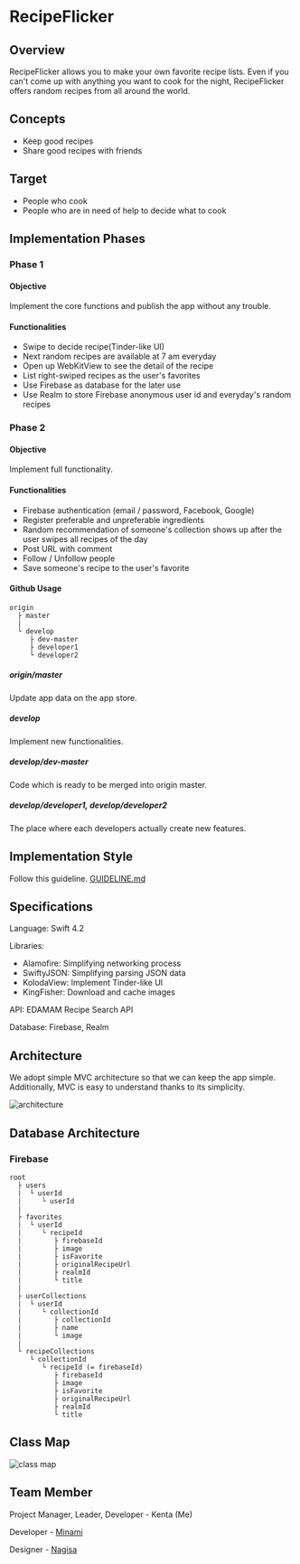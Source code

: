 # RecipeFlicker

## Overview
RecipeFlicker allows you to make your own favorite recipe lists. Even if you can't come up with anything you want to cook for the night, RecipeFlicker offers random recipes from all around the world.

## Concepts
- Keep good recipes
- Share good recipes with friends

## Target
- People who cook
- People who are in need of help to decide what to cook

## Implementation Phases
### Phase 1
#### Objective
Implement the core functions and publish the app without any trouble.
#### Functionalities
- Swipe to decide recipe(Tinder-like UI)
- Next random recipes are available at 7 am everyday
- Open up WebKitView to see the detail of the recipe
- List right-swiped recipes as the user's favorites
- Use Firebase as database for the later use
- Use Realm to store Firebase anonymous user id and everyday's random recipes

### Phase 2
#### Objective
Implement full functionality.
#### Functionalities
- Firebase authentication (email / password, Facebook, Google)
- Register preferable and unpreferable ingredients
- Random recommendation of someone's collection shows up after the user swipes all recipes of the day
- Post URL with comment
- Follow / Unfollow people
- Save someone's recipe to the user's favorite

#### Github Usage
```
origin
  ├ master
  | 
  └ develop
     ├ dev-master
     ├ developer1
     └ developer2
```
##### origin/master 
Update app data on the app store.
##### develop
Implement new functionalities.
##### develop/dev-master
Code which is ready to be merged into origin master.
##### develop/developer1, develop/developer2
The place where each developers actually create new features.

## Implementation Style
Follow this guideline. [GUIDELINE.md](GUIDELINE.md)

## Specifications
Language: Swift 4.2

Libraries: 

- Alamofire: Simplifying networking process
- SwiftyJSON: Simplifying parsing JSON data
- KolodaView: Implement Tinder-like UI
- KingFisher: Download and cache images

API: EDAMAM Recipe Search API

Database: Firebase, Realm

## Architecture
We adopt simple MVC architecture so that we can keep the app simple. Additionally, MVC is easy to understand thanks to its simplicity.

![architecture](https://user-images.githubusercontent.com/18434054/47101258-5e574780-d1ee-11e8-9ea9-5f6499c23f36.png)

## Database Architecture
### Firebase
```
root
  ├ users
  |  └ userId
  |     └ userId
  | 
  ├ favorites
  |  └ userId
  |     └ recipeId
  |        ├ firebaseId
  |        ├ image
  |        ├ isFavorite
  |        ├ originalRecipeUrl
  |        ├ realmId
  |        └ title
  | 
  ├ userCollections
  |  └ userId
  |     └ collectionId
  |        ├ collectionId
  |        ├ name
  |        └ image
  |            
  └ recipeCollections
     └ collectionId
        └ recipeId (= firebaseId)
           ├ firebaseId
           ├ image
           ├ isFavorite
           ├ originalRecipeUrl
           ├ realmId
           └ title
```

## Class Map

![class map](https://user-images.githubusercontent.com/18434054/48048240-bcbd7900-e14f-11e8-9dcc-a37ef2890c52.png)

## Team Member
Project Manager, Leader, Developer - Kenta (Me)

Developer - [Minami](https://github.com/Minamiciccc)

Designer - [Nagisa](https://github.com/beach1208)
